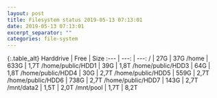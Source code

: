 ```yaml
---
layout: post
title: Filesystem status 2019-05-13 07:13:01
date: 2019-05-13 07:13:01
excerpt_separator: ""
categories: file-system
---
```

{:.table_alt}
Harddrive | Free | Size
:--- | ---: | ---:
/ | 27G | 37G
/home | 633G | 1,7T
/home/public/HDD1 | 39G | 1,8T
/home/public/HDD3 | 64G | 1,8T
/home/public/HDD4 | 30G | 2,7T
/home/public/HDD5 | 559G | 2,7T
/home/public/HDD6 | 738G | 2,7T
/home/public/HDD7 | 143G | 2,7T
/mnt/data2 | 1,5T | 2,0T
/mnt/pool | 1,7T | 8,2T
